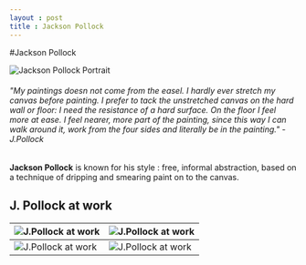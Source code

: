 ```yaml
---
layout : post
title : Jackson Pollock
---
```

#Jackson Pollock

![Jackson Pollock Portrait](http://www.fondationbeyeler.ch/sites/default/files/fondation_beyeler/sammlung/kuenstler/jackson_pollock/pollock2.jpg?1282660252)

###### *"My paintings doesn not come from the easel. I hardly ever stretch my canvas before painting. I prefer to tack the unstretched canvas on the hard wall or floor: I need the resistance of a hard surface. On the floor I feel more at ease. I feel nearer, more part of the painting, since this way I can walk around it, work from the four sides and literally be in the painting."* - J.Pollock

**Jackson Pollock** is known for his style : free, informal abstraction, based on a technique of dripping and smearing paint on to the canvas.

## J. Pollock at work 

![J.Pollock at work](http://i.telegraph.co.uk/multimedia/archive/02121/pollock1_2121582b.jpg)  | ![J.Pollock at work](http://choreograph.net/images/453.jpg) 
------------- | -------------
![J.Pollock at work](http://creativegames.org.uk/modules/Art_Technology/Cage_Duchamp/images/J_Pollok_working.jpg)   |![J.Pollock at work](http://creativegames.org.uk/modules/Art_Technology/Cage_Duchamp/images/J_Pollok_working.jpg) 
